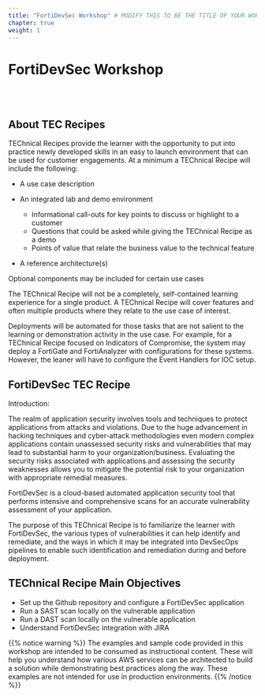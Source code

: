 ```yaml
---
title: "FortiDevSec Workshop" # MODIFY THIS TO BE THE TITLE OF YOUR WORKSHOP
chapter: true
weight: 1
---
```


# FortiDevSec Workshop 
<br>
<br>

## About TEC Recipes

TEChnical Recipes provide the learner with the opportunity to put into practice newly developed skills in an easy to launch environment that can be used for customer engagements.  At a minimum a TEChnical Recipe will include the following:

* A use case description
* An integrated lab and demo environment

  * Informational call-outs for key points to discuss or highlight to a customer
  * Questions that could be asked while giving the TEChnical Recipe as a demo
  * Points of value that relate the business value to the technical feature
* A reference architecture(s)

Optional components may be included for certain use cases

The TEChnical Recipe will not be a completely, self-contained learning experience for a single product.  A TEChnical Recipe will cover features and often multiple products where they relate to the use case of interest.

Deployments will be automated for those tasks that are not salient to the learning or demonstration activity in the use case.  For example, for a TEChnical Recipe focused on Indicators of Compromise, the system may deploy a FortiGate and FortiAnalyzer with configurations for these systems.  However, the leaner will have to configure the Event Handlers for IOC setup.

## FortiDevSec TEC Recipe

Introduction:

The realm of application security involves tools and techniques to protect applications from attacks and violations. Due to the huge advancement in hacking techniques and cyber-attack methodologies even modern complex applications contain unassessed security risks and vulnerabilities that may lead to substantial harm to your organization/business. Evaluating the security risks associated with applications and assessing the security weaknesses allows you to mitigate the potential risk to your organization with appropriate remedial measures.

FortiDevSec is a cloud-based automated application security tool that performs intensive and comprehensive scans for an accurate vulnerability assessment of your application.

The purpose of this TEChnical Recipe is to familiarize the learner with FortiDevSec, the various types of vulnerabilities it can help identify and remediate, and the ways in which it may be integrated into DevSecOps pipelines to enable such identification and remediation during and before deployment.

## TEChnical Recipe Main Objectives

* Set up the Github repository and configure a FortiDevSec application
* Run a SAST scan locally on the vulnerable application
* Run a DAST scan locally on the vulnerable application
* Understand FortiDevSec integration with JIRA

{{% notice warning %}}
The examples and sample code provided in this workshop are intended to be consumed as instructional content. These will help you understand how various AWS services can be architected to build a solution while demonstrating best practices along the way. These examples are not intended for use in production environments.
{{% /notice %}}
